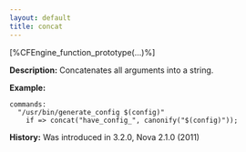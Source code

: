 ```yaml
---
layout: default
title: concat
---
```


[%CFEngine_function_prototype(...)%]

**Description:** Concatenates all arguments into a string.

**Example:**

```cf3
commands:
  "/usr/bin/generate_config $(config)"
    if => concat("have_config_", canonify("$(config)"));
```

**History:** Was introduced in 3.2.0, Nova 2.1.0 (2011)

